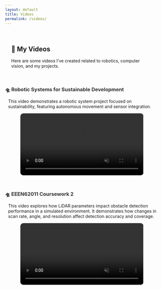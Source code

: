```yaml
---
layout: default
title: Videos
permalink: /videos/
---
```


<div class="video-page" style="padding: 20px;">
  <h2>🎥 My Videos</h2>
  <p>Here are some videos I’ve created related to robotics, computer vision, and my projects.</p>
</div>

<!-- Video 1 -->
<div style="margin-bottom: 50px;">
  <h3 style="margin-bottom: 0.5rem;">
    <a href="https://github.com/Elias-819/PID_Controller" target="_blank" 
       style="color: #333; text-decoration: none;" 
       onmouseover="this.style.color='#007bff'" 
       onmouseout="this.style.color='#333'">
      🛸 Robotic Systems for Sustainable Development
    </a>
  </h3>
  <p style="margin-left: 10px; max-width: 800px;">
    This video demonstrates a robotic system project focused on sustainability, featuring autonomous movement and sensor integration.
  </p>
  <div style="display: flex; justify-content: center; margin-top: 10px;">
    <video autoplay loop muted playsinline controls style="width: 80%; max-width: 960px; border-radius: 10px;">
      <source src="{{ '/videos/Robotic_Systems_For_Sustainable_Development.mp4' | relative_url }}" type="video/mp4">
      Your browser does not support the video tag.
    </video>
  </div>
</div>

<!-- Video 2 -->
<div style="margin-bottom: 50px;">
  <h3 style="margin-bottom: 0.5rem;">
    <a href="https://github.com/Elias-819/PID_Controller" target="_blank" 
       style="color: #333; text-decoration: none;" 
       onmouseover="this.style.color='#007bff'" 
       onmouseout="this.style.color='#333'">
      🛸 EEEN62011 Coursework 2
    </a>
  </h3>
  <p style="margin-left: 10px; max-width: 800px;">
    This video explores how LiDAR parameters impact obstacle detection performance in a simulated environment. 
    It demonstrates how changes in scan rate, angle, and resolution affect detection accuracy and coverage.
  </p>
  <div style="display: flex; justify-content: center; margin-top: 10px;">
    <video autoplay loop muted playsinline controls style="width: 80%; max-width: 960px; border-radius: 10px;">
      <source src="{{ '/videos/Eeen62011coursework2.mp4' | relative_url }}" type="video/mp4">
      Your browser does not support the video tag.
    </video>
  </div>
</div>
